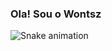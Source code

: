 ### Ola! Sou o Wontsz
  ![Snake animation](https://github.com/Wontsz/rafaballerini/blob/output/github-contribution-grid-snake.svg)

